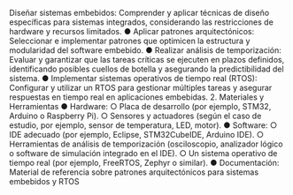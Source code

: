Diseñar sistemas embebidos: Comprender y aplicar técnicas de diseño
específicas para sistemas integrados, considerando las restricciones de hardware y
recursos limitados.
● Aplicar patrones arquitectónicos: Seleccionar e implementar patrones que
optimicen la estructura y modularidad del software embebido.
● Realizar análisis de temporización: Evaluar y garantizar que las tareas críticas se
ejecuten en plazos definidos, identificando posibles cuellos de botella y asegurando
la predictibilidad del sistema.
● Implementar sistemas operativos de tiempo real (RTOS): Configurar y utilizar un
RTOS para gestionar múltiples tareas y asegurar respuestas en tiempo real en
aplicaciones embebidas.
2. Materiales y Herramientas
● Hardware:
○ Placa de desarrollo (por ejemplo, STM32, Arduino o Raspberry Pi).
○ Sensores y actuadores (según el caso de estudio, por ejemplo, sensor de
temperatura, LED, motor).
● Software:
○ IDE adecuado (por ejemplo, Eclipse, STM32CubeIDE, Arduino IDE).
○ Herramientas de análisis de temporización (osciloscopio, analizador lógico o
software de simulación integrado en el IDE).
○ Un sistema operativo de tiempo real (por ejemplo, FreeRTOS, Zephyr o
similar).
● Documentación: Material de referencia sobre patrones arquitectónicos para
sistemas embebidos y RTOS
